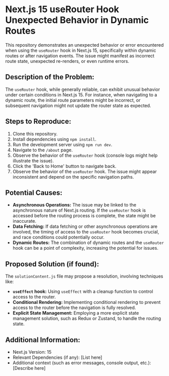 # Next.js 15 useRouter Hook Unexpected Behavior in Dynamic Routes

This repository demonstrates an unexpected behavior or error encountered when using the `useRouter` hook in Next.js 15, specifically within dynamic routes or after navigation events.  The issue might manifest as incorrect route state, unexpected re-renders, or even runtime errors.

## Description of the Problem:

The `useRouter` hook, while generally reliable, can exhibit unusual behavior under certain conditions in Next.js 15.  For instance, when navigating to a dynamic route, the initial route parameters might be incorrect, or subsequent navigation might not update the router state as expected.

## Steps to Reproduce:

1. Clone this repository.
2. Install dependencies using `npm install`.
3. Run the development server using `npm run dev`.
4. Navigate to the `/about` page.
5. Observe the behavior of the `useRouter` hook (console logs might help illustrate the issue).
6. Click the 'Back to Home' button to navigate back. 
7. Observe the behavior of the `useRouter` hook.  The issue might appear inconsistent and depend on the specific navigation paths.

## Potential Causes:

* **Asynchronous Operations:**  The issue may be linked to the asynchronous nature of Next.js routing. If the `useRouter` hook is accessed before the routing process is complete, the state might be inaccurate.
* **Data Fetching:**  If data fetching or other asynchronous operations are involved, the timing of access to the `useRouter` hook becomes crucial, and race conditions could potentially occur.
* **Dynamic Routes:** The combination of dynamic routes and the `useRouter` hook can be a point of complexity, increasing the potential for issues.

## Proposed Solution (if found):

The `solutionContent.js` file may propose a resolution, involving techniques like:

* **`useEffect` hook:** Using `useEffect` with a cleanup function to control access to the router.
* **Conditional Rendering:** Implementing conditional rendering to prevent access to the router before the navigation is fully resolved.
* **Explicit State Management:** Employing a more explicit state management solution, such as Redux or Zustand, to handle the routing state.


## Additional Information:

* Next.js Version: 15
* Relevant Dependencies (if any): [List here]
* Additional context (such as error messages, console output, etc.): [Describe here]